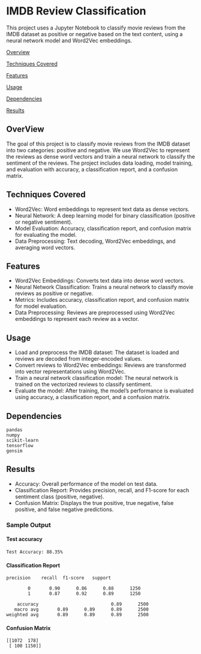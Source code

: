 # IMDB Review Classification

This project uses a Jupyter Notebook to classify movie reviews from the IMDB dataset as positive or negative based on the text content, using a neural network model and Word2Vec embeddings.


[Overview](#overview)

[Techniques Covered](#techniques-covered)

[Features](#features)

[Usage](#usage)

[Dependencies](#dependencies)

[Results](#results)


## OverView
The goal of this project is to classify movie reviews from the IMDB dataset into two categories: positive and negative. We use Word2Vec to represent the reviews as dense word vectors and train a neural network to classify the sentiment of the reviews. The project includes data loading, model training, and evaluation with accuracy, a classification report, and a confusion matrix.

## Techniques Covered
- Word2Vec: Word embeddings to represent text data as dense vectors.
- Neural Network: A deep learning model for binary classification (positive or negative sentiment).
- Model Evaluation: Accuracy, classification report, and confusion matrix for evaluating the model.
- Data Preprocessing: Text decoding, Word2Vec embeddings, and averaging word vectors.

## Features
- Word2Vec Embeddings: Converts text data into dense word vectors.
- Neural Network Classification: Trains a neural network to classify movie reviews as positive or negative.
- Metrics: Includes accuracy, classification report, and confusion matrix for model evaluation.
- Data Preprocessing: Reviews are preprocessed using Word2Vec embeddings to represent each review as a vector.

## Usage
- Load and preprocess the IMDB dataset: The dataset is loaded and reviews are decoded from integer-encoded values.
- Convert reviews to Word2Vec embeddings: Reviews are transformed into vector representations using Word2Vec.
- Train a neural network classification model: The neural network is trained on the vectorized reviews to classify sentiment.
- Evaluate the model: After training, the model’s performance is evaluated using accuracy, a classification report, and a confusion matrix.

## Dependencies
```
pandas
numpy
scikit-learn
tensorflow
gensim

```
## Results
- Accuracy: Overall performance of the model on test data.
- Classification Report: Provides precision, recall, and F1-score for each sentiment class (positive, negative).
- Confusion Matrix: Displays the true positive, true negative, false positive, and false negative predictions.

### Sample Output
#### Test accuracy
```
Test Accuracy: 88.35%
```
#### Classification Report
```
precision    recall  f1-score   support

        0       0.90      0.86      0.88      1250
        1       0.87      0.92      0.89      1250

    accuracy                           0.89      2500
   macro avg       0.89      0.89      0.89      2500
weighted avg       0.89      0.89      0.89      2500
```
#### Confusion Matrix
```
[[1072  178]
 [ 100 1150]]
```
